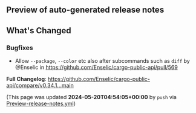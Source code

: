 ## Preview of auto-generated release notes
<!-- Release notes generated using configuration in .github/release.yml at main -->

## What's Changed
### Bugfixes
* Allow `--package`, `--color` etc also after subcommands such as `diff` by @Enselic in https://github.com/Enselic/cargo-public-api/pull/569


**Full Changelog**: https://github.com/Enselic/cargo-public-api/compare/v0.34.1...main


(This page was updated **2024-05-20T04:54:05+00:00** by `push` via [Preview-release-notes.yml](https://github.com/Enselic/cargo-public-api/actions/runs/9153699386))
